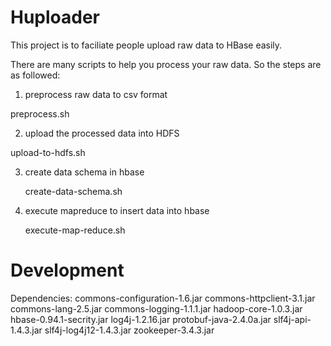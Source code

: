 Huploader
=========

This project is to faciliate people upload raw data to HBase easily.

There are many scripts to help you process your raw data.
So the steps are as followed:

1) preprocess raw data to csv format

  preprocess.sh

2) upload the processed data into HDFS

  upload-to-hdfs.sh

3) create data schema in hbase

   create-data-schema.sh

4) execute mapreduce to insert data into hbase

   execute-map-reduce.sh


Development 
=========

Dependencies:
commons-configuration-1.6.jar
commons-httpclient-3.1.jar
commons-lang-2.5.jar
commons-logging-1.1.1.jar
hadoop-core-1.0.3.jar
hbase-0.94.1-secrity.jar
log4j-1.2.16.jar
protobuf-java-2.4.0a.jar
slf4j-api-1.4.3.jar
slf4j-log4j12-1.4.3.jar
zookeeper-3.4.3.jar

























